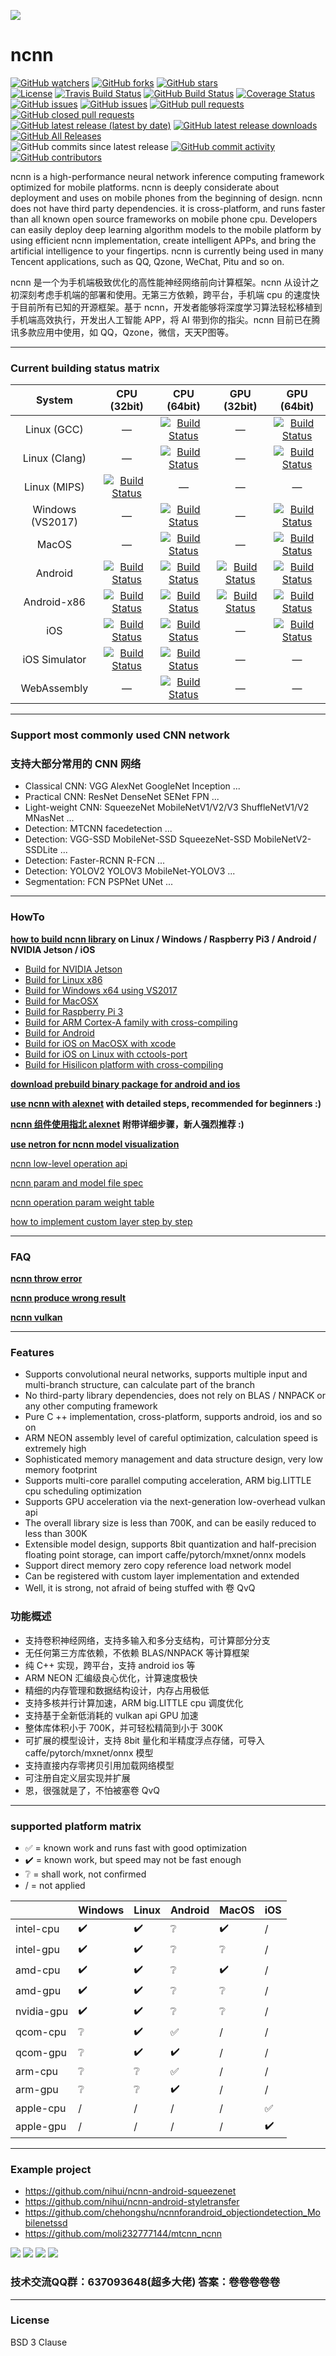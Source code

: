 ![](https://raw.githubusercontent.com/Tencent/ncnn/master/images/256-ncnn.png)
# ncnn

[![GitHub watchers](https://img.shields.io/github/watchers/Tencent/ncnn?style=social)](https://github.com/Tencent/ncnn/watchers)
[![GitHub forks](https://img.shields.io/github/forks/Tencent/ncnn?style=social)](https://github.com/Tencent/ncnn/network/members)
[![GitHub stars](https://img.shields.io/github/stars/Tencent/ncnn?style=social)](https://github.com/Tencent/ncnn/stargazers)  
[![License](https://img.shields.io/badge/license-BSD--3--Clause-blue.svg)](https://raw.githubusercontent.com/Tencent/ncnn/master/LICENSE.txt)
[![Travis Build Status](https://img.shields.io/travis/Tencent/ncnn/master?label=build%40travis)](https://travis-ci.org/Tencent/ncnn)
[![GitHub Build Status](https://img.shields.io/github/workflow/status/Tencent/ncnn/CI/master?label=build%40actions)](https://github.com/Tencent/ncnn/actions)
[![Coverage Status](https://coveralls.io/repos/github/Tencent/ncnn/badge.svg?branch=master)](https://coveralls.io/github/Tencent/ncnn?branch=master)  
[![GitHub issues](https://img.shields.io/github/issues/Tencent/ncnn)](https://github.com/Tencent/ncnn/issues?q=is%3Aopen+is%3Aissue)
[![GitHub issues](https://img.shields.io/github/issues-closed/Tencent/ncnn)](https://github.com/Tencent/ncnn/issues?q=is%3Aissue+is%3Aclosed)
[![GitHub pull requests](https://img.shields.io/github/issues-pr/Tencent/ncnn)](https://github.com/Tencent/ncnn/issues?q=is%3Aopen+is%3Apr)
[![GitHub closed pull requests](https://img.shields.io/github/issues-pr-closed/Tencent/ncnn)](https://github.com/Tencent/ncnn/issues?q=is%3Apr+is%3Aclosed)  
[![GitHub latest release (latest by date)](https://img.shields.io/github/v/release/Tencent/ncnn?label=release%40latest)](https://github.com/Tencent/ncnn/releases)
[![GitHub latest release downloads](https://img.shields.io/github/downloads/Tencent/ncnn/latest/total)](https://github.com/Tencent/ncnn/releases/latest)
[![GitHub All Releases](https://img.shields.io/github/downloads/Tencent/ncnn/total?label=downloads%40total)](https://github.com/Tencent/ncnn/releases)  
![GitHub commits since latest release](https://img.shields.io/github/commits-since/Tencent/ncnn/latest/master?label=commits%40last)
[![GitHub commit activity](https://img.shields.io/github/commit-activity/m/Tencent/ncnn?label=commits)](https://github.com/Tencent/ncnn/graphs/commit-activity)
[![GitHub contributors](https://img.shields.io/github/contributors-anon/Tencent/ncnn)](https://github.com/Tencent/ncnn/graphs/contributors)  


ncnn is a high-performance neural network inference computing framework optimized for mobile platforms. ncnn is deeply considerate about deployment and uses on mobile phones from the beginning of design. ncnn does not have third party dependencies. it is cross-platform, and runs faster than all known open source frameworks on mobile phone cpu. Developers can easily deploy deep learning algorithm models to the mobile platform by using efficient ncnn implementation, create intelligent APPs, and bring the artificial intelligence to your fingertips. ncnn is currently being used in many Tencent applications, such as QQ, Qzone, WeChat, Pitu and so on.

ncnn 是一个为手机端极致优化的高性能神经网络前向计算框架。ncnn 从设计之初深刻考虑手机端的部署和使用。无第三方依赖，跨平台，手机端 cpu 的速度快于目前所有已知的开源框架。基于 ncnn，开发者能够将深度学习算法轻松移植到手机端高效执行，开发出人工智能 APP，将 AI 带到你的指尖。ncnn 目前已在腾讯多款应用中使用，如 QQ，Qzone，微信，天天P图等。

---

### Current building status matrix

| System | CPU (32bit) | CPU (64bit) | GPU (32bit) | GPU (64bit) |
| :---: | :---: | :---: | :--: | :--: |
| Linux (GCC) | — | [![Build Status](https://badges.herokuapp.com/travis/Tencent/ncnn?env=NAME=linux-gcc&label=build)](https://travis-ci.org/Tencent/ncnn) | — | [![Build Status](https://badges.herokuapp.com/travis/Tencent/ncnn?env=NAME=linux-gcc-gpu&label=build)](https://travis-ci.org/Tencent/ncnn) |
| Linux (Clang) | — | [![Build Status](https://badges.herokuapp.com/travis/Tencent/ncnn?env=NAME=linux-clang&label=build)](https://travis-ci.org/Tencent/ncnn) | — | [![Build Status](https://badges.herokuapp.com/travis/Tencent/ncnn?env=NAME=linux-clang-gpu&label=build)](https://travis-ci.org/Tencent/ncnn) |
| Linux (MIPS) | [![Build Status](https://badges.herokuapp.com/travis/Tencent/ncnn?env=NAME=linux-mips-mti&label=build)](https://travis-ci.org/Tencent/ncnn) | — | — | — |
| Windows (VS2017) | — | [![Build Status](https://badges.herokuapp.com/travis/Tencent/ncnn?env=NAME=windows-vs2017&label=build)](https://travis-ci.org/Tencent/ncnn) | — | [![Build Status](https://badges.herokuapp.com/travis/Tencent/ncnn?env=NAME=windows-vs2017-gpu&label=build)](https://travis-ci.org/Tencent/ncnn) |
| MacOS | — | [![Build Status](https://badges.herokuapp.com/travis/Tencent/ncnn?env=NAME=macos-clang&label=build)](https://travis-ci.org/Tencent/ncnn) | — | [![Build Status](https://badges.herokuapp.com/travis/Tencent/ncnn?env=NAME=macos-clang-gpu&label=build)](https://travis-ci.org/Tencent/ncnn) |
| Android | [![Build Status](https://badges.herokuapp.com/travis/Tencent/ncnn?env=NAME=android-armv7&label=build)](https://travis-ci.org/Tencent/ncnn) | [![Build Status](https://badges.herokuapp.com/travis/Tencent/ncnn?env=NAME=android-armv7-gpu&label=build)](https://travis-ci.org/Tencent/ncnn) | [![Build Status](https://badges.herokuapp.com/travis/Tencent/ncnn?env=NAME=android-aarch64&label=build)](https://travis-ci.org/Tencent/ncnn) | [![Build Status](https://badges.herokuapp.com/travis/Tencent/ncnn?env=NAME=android-aarch64-gpu&label=build)](https://travis-ci.org/Tencent/ncnn) |
| Android-x86 | [![Build Status](https://badges.herokuapp.com/travis/Tencent/ncnn?env=NAME=android-x86&label=build)](https://travis-ci.org/Tencent/ncnn) | [![Build Status](https://badges.herokuapp.com/travis/Tencent/ncnn?env=NAME=android-x86-gpu&label=build)](https://travis-ci.org/Tencent/ncnn) | [![Build Status](https://badges.herokuapp.com/travis/Tencent/ncnn?env=NAME=android-x86_64&label=build)](https://travis-ci.org/Tencent/ncnn) | [![Build Status](https://badges.herokuapp.com/travis/Tencent/ncnn?env=NAME=android-x86_64-gpu&label=build)](https://travis-ci.org/Tencent/ncnn) |
| iOS | [![Build Status](https://badges.herokuapp.com/travis/Tencent/ncnn?env=NAME=ios-iphoneos&label=build)](https://travis-ci.org/Tencent/ncnn) | [![Build Status](https://badges.herokuapp.com/travis/Tencent/ncnn?env=NAME=ios-iphoneos&label=build)](https://travis-ci.org/Tencent/ncnn) | — | [![Build Status](https://badges.herokuapp.com/travis/Tencent/ncnn?env=NAME=ios-iphoneos-gpu&label=build)](https://travis-ci.org/Tencent/ncnn) |
| iOS Simulator | [![Build Status](https://badges.herokuapp.com/travis/Tencent/ncnn?env=NAME=ios-iphonesimulator&label=build)](https://travis-ci.org/Tencent/ncnn) | [![Build Status](https://badges.herokuapp.com/travis/Tencent/ncnn?env=NAME=ios-iphonesimulator&label=build)](https://travis-ci.org/Tencent/ncnn) | — | — |
| WebAssembly | — | [![Build Status](https://badges.herokuapp.com/travis/Tencent/ncnn?env=NAME=webassembly&label=build)](https://travis-ci.org/Tencent/ncnn) | — | — |

---

### Support most commonly used CNN network
### 支持大部分常用的 CNN 网络

* Classical CNN: VGG AlexNet GoogleNet Inception ...
* Practical CNN: ResNet DenseNet SENet FPN ...
* Light-weight CNN: SqueezeNet MobileNetV1/V2/V3 ShuffleNetV1/V2 MNasNet ...
* Detection: MTCNN facedetection ...
* Detection: VGG-SSD MobileNet-SSD SqueezeNet-SSD MobileNetV2-SSDLite ...
* Detection: Faster-RCNN R-FCN ...
* Detection: YOLOV2 YOLOV3 MobileNet-YOLOV3 ...
* Segmentation: FCN PSPNet UNet ...

---

### HowTo

**[how to build ncnn library](https://github.com/Tencent/ncnn/wiki/how-to-build) on Linux / Windows / Raspberry Pi3 / Android / NVIDIA Jetson / iOS**

* [Build for NVIDIA Jetson](https://github.com/Tencent/ncnn/wiki/how-to-build#build-for-nvidia-jetson)
* [Build for Linux x86](https://github.com/Tencent/ncnn/wiki/how-to-build#build-for-linux-x86)
* [Build for Windows x64 using VS2017](https://github.com/Tencent/ncnn/wiki/how-to-build#build-for-windows-x64-using-visual-studio-community-2017)
* [Build for MacOSX](https://github.com/Tencent/ncnn/wiki/how-to-build#build-for-macosx)
* [Build for Raspberry Pi 3](https://github.com/Tencent/ncnn/wiki/how-to-build#build-for-raspberry-pi-3)
* [Build for ARM Cortex-A family with cross-compiling](https://github.com/Tencent/ncnn/wiki/how-to-build#build-for-arm-cortex-a-family-with-cross-compiling)
* [Build for Android](https://github.com/Tencent/ncnn/wiki/how-to-build#build-for-android)
* [Build for iOS on MacOSX with xcode](https://github.com/Tencent/ncnn/wiki/how-to-build#build-for-ios-on-macosx-with-xcode)
* [Build for iOS on Linux with cctools-port](https://github.com/Tencent/ncnn/wiki/how-to-build#build-for-ios-on-linux-with-cctools-port)
* [Build for Hisilicon platform with cross-compiling](https://github.com/Tencent/ncnn/wiki/how-to-build#build-for-hisilicon-platform-with-cross-compiling)

**[download prebuild binary package for android and ios](https://github.com/Tencent/ncnn/releases)**

**[use ncnn with alexnet](https://github.com/Tencent/ncnn/wiki/use-ncnn-with-alexnet) with detailed steps, recommended for beginners :)**

**[ncnn 组件使用指北 alexnet](https://github.com/Tencent/ncnn/wiki/use-ncnn-with-alexnet.zh) 附带详细步骤，新人强烈推荐 :)**

**[use netron for ncnn model visualization](https://lutzroeder.github.io/netron/)**

[ncnn low-level operation api](https://github.com/Tencent/ncnn/wiki/low-level-operation-api)

[ncnn param and model file spec](https://github.com/Tencent/ncnn/wiki/param-and-model-file-structure)

[ncnn operation param weight table](https://github.com/Tencent/ncnn/wiki/operation-param-weight-table)

[how to implement custom layer step by step](https://github.com/Tencent/ncnn/wiki/how-to-implement-custom-layer-step-by-step)

---

### FAQ

**[ncnn throw error](https://github.com/Tencent/ncnn/wiki/FAQ-ncnn-throw-error)**

**[ncnn produce wrong result](https://github.com/Tencent/ncnn/wiki/FAQ-ncnn-produce-wrong-result)**

**[ncnn vulkan](https://github.com/Tencent/ncnn/wiki/FAQ-ncnn-vulkan)**

---

### Features

* Supports convolutional neural networks, supports multiple input and multi-branch structure, can calculate part of the branch
* No third-party library dependencies, does not rely on BLAS / NNPACK or any other computing framework
* Pure C ++ implementation, cross-platform, supports android, ios and so on
* ARM NEON assembly level of careful optimization, calculation speed is extremely high
* Sophisticated memory management and data structure design, very low memory footprint
* Supports multi-core parallel computing acceleration, ARM big.LITTLE cpu scheduling optimization
* Supports GPU acceleration via the next-generation low-overhead vulkan api
* The overall library size is less than 700K, and can be easily reduced to less than 300K
* Extensible model design, supports 8bit quantization and half-precision floating point storage, can import caffe/pytorch/mxnet/onnx models
* Support direct memory zero copy reference load network model
* Can be registered with custom layer implementation and extended
* Well, it is strong, not afraid of being stuffed with 卷   QvQ

### 功能概述

* 支持卷积神经网络，支持多输入和多分支结构，可计算部分分支
* 无任何第三方库依赖，不依赖 BLAS/NNPACK 等计算框架
* 纯 C++ 实现，跨平台，支持 android ios 等
* ARM NEON 汇编级良心优化，计算速度极快
* 精细的内存管理和数据结构设计，内存占用极低
* 支持多核并行计算加速，ARM big.LITTLE cpu 调度优化
* 支持基于全新低消耗的 vulkan api GPU 加速
* 整体库体积小于 700K，并可轻松精简到小于 300K
* 可扩展的模型设计，支持 8bit 量化和半精度浮点存储，可导入 caffe/pytorch/mxnet/onnx 模型
* 支持直接内存零拷贝引用加载网络模型
* 可注册自定义层实现并扩展
* 恩，很强就是了，不怕被塞卷 QvQ

---
### supported platform matrix

* ✅ = known work and runs fast with good optimization
* ✔️ = known work, but speed may not be fast enough
* ❔ = shall work, not confirmed
* / = not applied

|    |Windows|Linux|Android|MacOS|iOS|
|---|---|---|---|---|---|
|intel-cpu|✔️|✔️|❔|✔️|/|
|intel-gpu|✔️|✔️|❔|❔|/|
|amd-cpu|✔️|✔️|❔|✔️|/|
|amd-gpu|✔️|✔️|❔|❔|/|
|nvidia-gpu|✔️|✔️|❔|❔|/|
|qcom-cpu|❔|✔️|✅|/|/|
|qcom-gpu|❔|✔️|✔️|/|/|
|arm-cpu|❔|❔|✅|/|/|
|arm-gpu|❔|❔|✔️|/|/|
|apple-cpu|/|/|/|/|✅|
|apple-gpu|/|/|/|/|✔️|


---

### Example project

* https://github.com/nihui/ncnn-android-squeezenet
* https://github.com/nihui/ncnn-android-styletransfer
* https://github.com/chehongshu/ncnnforandroid_objectiondetection_Mobilenetssd
* https://github.com/moli232777144/mtcnn_ncnn

![](https://github.com/nihui/ncnn-assets/raw/master/20181217/ncnn-2.jpg)
![](https://github.com/nihui/ncnn-assets/raw/master/20181217/4.jpg)
![](https://github.com/nihui/ncnn-assets/raw/master/20181217/ncnn-23.jpg)
![](https://github.com/nihui/ncnn-assets/raw/master/20181217/ncnn-m.png)

### 技术交流QQ群：637093648(超多大佬)  答案：卷卷卷卷卷

---

### License

BSD 3 Clause

